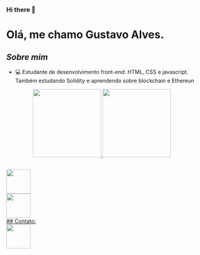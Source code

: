 ### Hi there 👋

<!--
**Gustavo-ARP/Gustavo-ARP** is a ✨ _special_ ✨ repository because its `README.md` (this file) appears on your GitHub profile.
-->
# Olá, me chamo Gustavo Alves.


## ***Sobre mim***
 - 💻 Estudante de desenvolvimento front-end: HTML, CSS e javascript. Também estudando Solidity e aprendendo sobre blockchain e Ethereun

<div align="center">
  <a href="https://github.com/Gustavo-ARP">
  <img height="180em" src="https://github-readme-stats.vercel.app/api?username=Gustavo-ARP&show_icons=true&theme=chartreuse-dark&include_all_commits=true&count_private=true"/>
  <img height="180em" src="https://github-readme-stats.vercel.app/api/top-langs/?username=Gustavo-ARP&layout=compact&langs_count=7&theme=chartreuse-dark"/>
</div>
  
  ##
<div class="icones">
   <div class="html"><img width="64px" src="https://cdn.jsdelivr.net/gh/devicons/devicon/icons/html5/html5-plain-wordmark.svg" /></div>
   <div class="css"><img width="64px" src="https://cdn.jsdelivr.net/gh/devicons/devicon/icons/css3/css3-plain-wordmark.svg" /></div>
</div>
  ##
  Contato:
<div class="contato">
   <a href="https://www.linkedin.com/in/gustavo-alves-481634268/" target="blank"><img width="64px" src="https://cdn.jsdelivr.net/gh/devicons/devicon/icons/linkedin/linkedin-original.svg"/></a>
</div>

 
 
